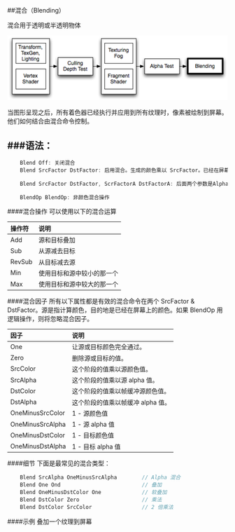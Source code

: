 ##混合（Blending）

混合用于透明或半透明物体

![](/assets/PipelineBlend.png)

当图形呈现之后，所有着色器已经执行并应用到所有纹理时，像素被绘制到屏幕。他们如何结合由混合命令控制。


###语法：
---

```javascript
    Blend Off: 关闭混合
    Blend SrcFactor DstFactor: 启用混合。生成的颜色乘以 SrcFactor。已经在屏幕上的颜色乘以 DstFactor 和两个加在一起。
```
```javascript
    Blend SrcFactor DstFactor, ScrFactorA DstFactorA: 后面两个参数是Alpha通道的混合因子
```

```javascript
    BlendOp BlendOp: 非颜色混合操作
```

####混合操作
可以使用以下的混合运算

|操作符|说明|
|:--|:--|
|Add|源和目标叠加|
|Sub|从源减去目标|
|RevSub|从目标减去源|
|Min|使用目标和源中较小的那一个|
|Max|使用目标和源中较大的那一个|

####混合因子
所有以下属性都是有效的混合命令在两个 SrcFactor & DstFactor。源是指计算颜色，目的地是已经在屏幕上的颜色。如果 BlendOp 用逻辑操作，则将忽略混合因子。

|因子|说明|
|:--|:--|
|One|让源或目标颜色完全通过。|
|Zero|删除源或目标的值。|
|SrcColor|这个阶段的值乘以源颜色值。|
|SrcAlpha|这个阶段的值乘以源 alpha 值。|
|DstColor|这个阶段的值乘以帧缓冲源颜色值。|
|DstAlpha|这个阶段的值乘以帧缓冲 alpha 值。|
|OneMinusSrcColor| 1 - 源颜色值 |
|OneMinusSrcAlpha| 1 - 源 alpha 值|
|OneMinusDstColor| 1 - 目标颜色值|
|OneMinusDstAlpha| 1 - 目标 alpha 值|


####细节
下面是最常见的混合类型：

```javascript
    Blend SrcAlpha OneMinusSrcAlpha        // Alpha 混合
    Blend One Ond                          // 叠加
    Blend OneMinusDstColor One             // 软叠加
    Blend DstColor Zero                    // 乘法
    Blend DstColor SrcColor                // 2 倍乘法
```


####示例
叠加一个纹理到屏幕